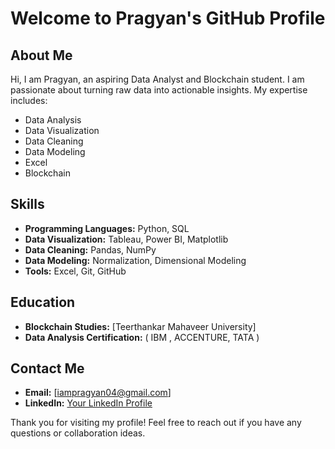 
# Welcome to Pragyan's GitHub Profile

## About Me
Hi, I am Pragyan, an aspiring Data Analyst and Blockchain student. I am passionate about turning raw data into actionable insights. My expertise includes:

- Data Analysis
- Data Visualization
- Data Cleaning
- Data Modeling
- Excel
- Blockchain 

## Skills
- **Programming Languages:** Python, SQL
- **Data Visualization:** Tableau, Power BI, Matplotlib
- **Data Cleaning:** Pandas, NumPy
- **Data Modeling:** Normalization, Dimensional Modeling
- **Tools:** Excel, Git, GitHub


## Education
- **Blockchain Studies:** [Teerthankar Mahaveer University]
- **Data Analysis Certification:** ( IBM , ACCENTURE, TATA )

## Contact Me
- **Email:** [iampragyan04@gmail.com]
- **LinkedIn:** [Your LinkedIn Profile](https://www.linkedin.com/in/pragyan-ojha-03a376293?utm_source=share&utm_campaign=share_via&utm_content=profile&utm_medium=android_app)

Thank you for visiting my profile! Feel free to reach out if you have any questions or collaboration ideas.
